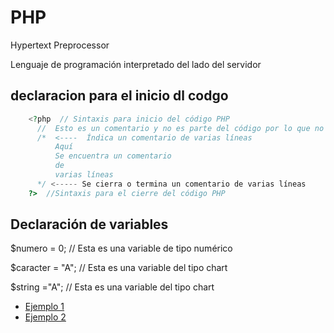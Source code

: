 # PHP

Hypertext Preprocessor

Lenguaje de programación interpretado  del lado del servidor

## declaracion para el inicio dl codgo
```php
    <?php  // Sintaxis para inicio del código PHP
      //  Esto es un comentario y no es parte del código por lo que no es interpretado por el compilador
      /*  <----  Índica un comentario de varias líneas 
          Aquí
          Se encuentra un comentario
          de
          varias líneas
      */ <----- Se cierra o termina un comentario de varias líneas
    ?>  //Sintaxis para el cierre del código PHP

```

## Declaración de variables

   $numero = 0; // Esta es una variable de tipo numérico

   $caracter = "A"; // Esta es una variable del tipo chart

   $string ="A";   // Esta es una variable del tipo chart


- [Ejemplo 1](https://github.com/refudhys/Curso-de-Inicio-PHP/blob/master/Programaci%C3%B3n%20PHP/Ejemplo-1.md "Ejercicio 1")  
- [Ejemplo 2](https://github.com/refudhys/Curso-de-Inicio-PHP/blob/master/Programaci%C3%B3n%20PHP/Ejemplo-2.md "Ejercicio 2")  

   
